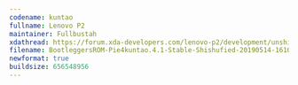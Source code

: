 ```yaml
---
codename: kuntao
fullname: Lenovo P2
maintainer: Fullbustah
xdathread: https://forum.xda-developers.com/lenovo-p2/development/unshishufied-bootleggersrom-4-0-t3903956
filename: BootleggersROM-Pie4kuntao.4.1-Stable-Shishufied-20190514-161021.zip
newformat: true
buildsize: 656548956 
---
```

